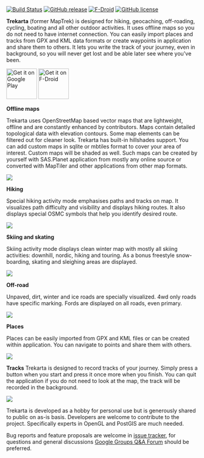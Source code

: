 [![Build Status](https://github.com/andreynovikov/trekarta/workflows/Android%20CI/badge.svg)](https://github.com/andreynovikov/trekarta/actions?query=workflow%3A%22Android+CI%22)
[![GitHub release](https://img.shields.io/github/release/andreynovikov/trekarta.svg)](https://github.com/andreynovikov/trekarta/releases/latest)
[![F-Droid](https://img.shields.io/f-droid/v/mobi.maptrek)](https://f-droid.org/packages/mobi.maptrek/)
[![GitHub license](https://img.shields.io/badge/license-GPLv3-blue.svg)](LICENSE)

__Trekarta__ (former MapTrek) is designed for hiking, geocaching, off-roading, cycling, boating and all other outdoor activities. It uses offline maps so you do not need to have internet connection. You can easily import places and tracks from GPX and KML data formats or create waypoints in application and share them to others. It lets you write the track of your journey, even in background, so you will never get lost and be able later see where you've been.

[<img src="https://play.google.com/intl/en_us/badges/images/generic/en-play-badge.png"
     alt="Get it on Google Play"
     height="80">](https://play.google.com/store/apps/details?id=mobi.maptrek)
[<img src="https://fdroid.gitlab.io/artwork/badge/get-it-on.png"
     alt="Get it on F-Droid"
     height="80">](https://f-droid.org/packages/mobi.maptrek/)

__Offline maps__

Trekarta uses OpenStreetMap based vector maps that are lightweight, offline and are constantly enhanced by contributors. Maps contain detailed topological data with elevation contours. Some map elements can be filtered out for cleaner look. Trekarta has built-in hillshades support. You can add custom maps in sqlite or mbtiles format to cover your area of interest. Custom maps will be shaded as well. Such maps can be created by yourself with SAS.Planet application from mostly any online source or converted with MapTiler and other applications from other map formats.

![](https://trekarta.info/images/maps.png)

__Hiking__

Special hiking activity mode emphasises paths and tracks on map. It visualizes path difficulty and visibility and displays hiking routes. It also displays special OSMC symbols that help you identify desired route.

![](https://trekarta.info/images/hiking.png)

__Skiing and skating__

Skiing activity mode displays clean winter map with mostly all skiing activities: downhill, nordic, hiking and touring. As a bonus freestyle snow-boarding, skating and sleighing areas are displayed.

![](https://trekarta.info/images/skiing.png)

__Off-road__

Unpaved, dirt, winter and ice roads are specially visualized. 4wd only roads have specific marking. Fords are displayed on all roads, even primary.

![](https://trekarta.info/images/offroad.png)

__Places__

Places can be easily imported from GPX and KML files or can be created within application. You can navigate to points and share them with others.

![](https://trekarta.info/images/places.png)

__Tracks__
Trekarta is designed to record tracks of your journey. Simply press a button when you start and press it once more when you finish. You can quit the application if you do not need to look at the map, the track will be recorded in the background.

![](https://trekarta.info/images/tracking.png)

Trekarta is developed as a hobby for personal use but is generously shared to public on as-is basis. Developers are welcome to contribute to the project. Specifically experts in OpenGL and PostGIS are much needed.

Bug reports and feature proposals are welcome in [issue tracker](https://github.com/andreynovikov/trekarta/issues), for questions and general discussions [Google Groups Q&A Forum](https://groups.google.com/d/forum/trekarta) should be preferred.
